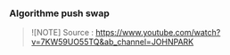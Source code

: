 ### Algorithme push swap

[^1]: Trier.
[^2]: Trouver le midpoint en divisant par deux la length et prendre la liste triée est récupérer le nombre à cet index dans midpoint.
[^3]: Maintenant, on divise par deux la length et on cherche tous les nombres inférieurs au midpoint jusqu'à pas. [length / 2]
[^4]: Si c'est inférieur au midpoint pb (Push le premier, nombre de la pile a sur la pile b donc au-dessus.), si c'est supérieur ou égale au midpoint ra (Décale d’une position vers le haut tous les éléments de la pile a. Le premier élément devient le dernier.)
Si l'élément qui remplace celui qui était supérieur au midpoint y est inférieur alors pb sinon ra.
[^5]: On récupère un nouveau midpoint avec la nouvelle liste et on recommence.
[^6]: Chaque chunk est délimiter par les midpoint, si notre premier midpoint est 7 alors tous les éléments inférieurs a 7 son du (premier ou dernier) chunk de la liste b. Si le second est 10 alors tout se qui est inférieur a 10 et supérieur à 6 sont dans le second chunk.
[^7]: Vue qu'il ne reste que deux éléments dans la liste a, il suffit de les trier.
(ra si le premier élément est plus grand que le second.)
[^8]: Si un chunk ne comporte qu'un élément pa (On envoie le premier element de la pile b sur la pile a) sinon on trie par ordre décroissant (de sorte a se que le premier element de la liste sois le plus grand) en se basant sur le midpoint de se chunk (Si le chunk comporte les nombres 7,8,9 alors le midpoint est 8 (on l'obtient de la même façon que la pile a, mais en se basant que sur les nombres d'un chunk)) le premier chunk (le chunk du dessus) avec sb (switch les deux premiers éléments) puis pa.
[^9]: Si c'est le dernier chunk on peut utiliser directement rb (y a une histoire d'utiliser rrb pour une raison inconnue)
[^10]: Si la liste est déjà trier (ordre décroissant) dans le chunk peu importe le nombre d'éléments pa.

> ![NOTE]
> Source : https://www.youtube.com/watch?v=7KW59UO55TQ&ab_channel=JOHNPARK

